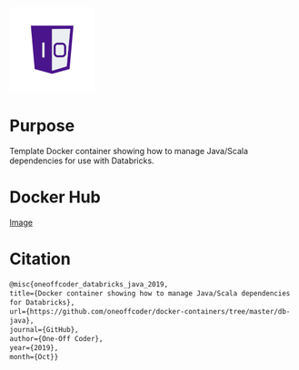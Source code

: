 ![One-Off Coder Logo](../logo.png "One-Off Coder")

# Purpose

Template Docker container showing how to manage Java/Scala dependencies for use with Databricks.

# Docker Hub

[Image](https://hub.docker.com/r/oneoffcoder/databricks-java)

# Citation

```
@misc{oneoffcoder_databricks_java_2019, 
title={Docker container showing how to manage Java/Scala dependencies for Databricks}, 
url={https://github.com/oneoffcoder/docker-containers/tree/master/db-java}, 
journal={GitHub},
author={One-Off Coder}, 
year={2019}, 
month={Oct}}
```
